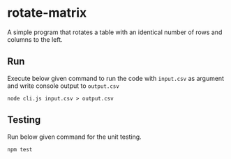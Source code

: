 # rotate-matrix
A simple program that rotates a table with an identical number of rows and columns to the left.

## Run
Execute below given command to run the code with `input.csv` as argument and write console output to `output.csv`
```
node cli.js input.csv > output.csv
```

## Testing
Run below given command for the unit testing.
```
npm test
```